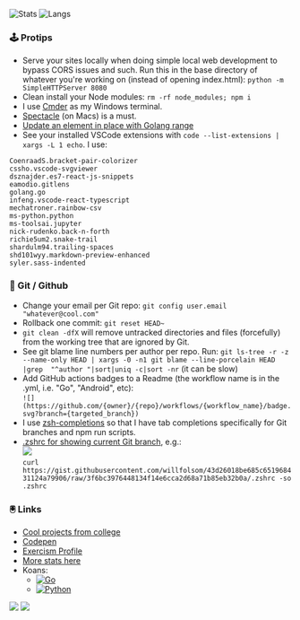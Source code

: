 ![Stats](https://github-readme-stats.vercel.app/api?username=willfolsom&count_private=true&show_icons=true&bg_color=30,1f2938,000&hide_title=true&disable_animations=true&&line_height=24&title_color=fff&icon_color=0f0&text_color=fff)
![Langs](https://github-readme-stats.vercel.app/api/top-langs/?username=willfolsom&layout=compact&bg_color=30,1f2938,000&hide_title=true&text_color=fff)

### 🕹️ Protips
+ Serve your sites locally when doing simple local web development to bypass CORS issues and such. Run this in the base directory of whatever you're working on (instead of opening index.html): ```python -m SimpleHTTPServer 8080```
+ Clean install your Node modules: ```rm -rf node_modules; npm i```
+ I use [Cmder](https://cmder.net/) as my Windows terminal.
+ [Spectacle](https://github.com/eczarny/spectacle) (on Macs) is a must.
+ [Update an element in place with Golang range](https://yourbasic.org/golang/gotcha-change-value-range/)
+ See your installed VSCode extensions with ```code --list-extensions | xargs -L 1 echo```. I use:
```
CoenraadS.bracket-pair-colorizer
cssho.vscode-svgviewer
dsznajder.es7-react-js-snippets
eamodio.gitlens
golang.go
infeng.vscode-react-typescript
mechatroner.rainbow-csv
ms-python.python
ms-toolsai.jupyter
nick-rudenko.back-n-forth
richie5um2.snake-trail
shardulm94.trailing-spaces
shd101wyy.markdown-preview-enhanced
syler.sass-indented
```

### 💾 Git / Github
+ Change your email per Git repo: ```git config user.email "whatever@cool.com"```
+ Rollback one commit: ```git reset HEAD~```
+ ```git clean -dfX``` will remove untracked directories and files (forcefully) from the working tree that are ignored by Git.
+ See git blame line numbers per author per repo. Run: ```git ls-tree -r -z --name-only HEAD | xargs -0 -n1 git blame --line-porcelain HEAD |grep  "^author "|sort|uniq -c|sort -nr``` (it can be slow)
+ Add GitHub actions badges to a Readme (the workflow name is in the .yml, i.e. "Go", "Android", etc):<br/> ```![](https://github.com/{owner}/{repo}/workflows/{workflow_name}/badge.svg?branch={targeted_branch})```
+ I use [zsh-completions](https://formulae.brew.sh/formula/zsh-completions) so that I have tab completions specifically for Git branches and npm run scripts.
+ [.zshrc for showing current Git branch](https://gist.github.com/willfolsom/43d26018be685c651968431124a79906), e.g.:<br/>![](https://user-images.githubusercontent.com/3690251/101680903-5cd0e500-3a2f-11eb-8bbc-82b6888b51c7.png)<br/>
```curl https://gist.githubusercontent.com/willfolsom/43d26018be685c651968431124a79906/raw/3f6bc3976448134f14e6cca2d68a71b85eb32b0a/.zshrc -so .zshrc```

### 🖲️ Links
+ [Cool projects from college](https://cargocollective.com/willfolsom)
+ [Codepen](https://codepen.io/willfolsom)
+ [Exercism Profile](https://exercism.io/profiles/willfolsom)
+ [More stats here](https://profile-summary-for-github.com/user/willfolsom)
+ Koans:
  + [![Go](https://github.com/willfolsom/go-koans/workflows/Go/badge.svg)](https://github.com/willfolsom/go-koans/)
  + [![Python](https://github.com/willfolsom/python_koans/actions/workflows/main.yml/badge.svg)](https://github.com/willfolsom/python_koans)

![](https://komarev.com/ghpvc/?username=willfolsom&color=ff69b4&label=views&style=flat) ![](https://hit.yhype.me/github/profile?user_id=3690251) 
